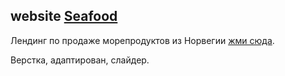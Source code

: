 ## website [Seafood](https://miroshairk.github.io/website-Seafood/)

Лендинг по продаже морепродуктов из Норвегии [жми сюда](https://miroshairk.github.io/website-Seafood/).

Верстка, адаптирован, слайдер.

